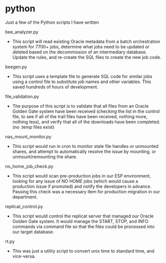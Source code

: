 # python
Just a few of the Python scripts I have written

bee_analyzer.py
- This script will read existing Oracle metadata from a batch orchestration system for 7700+ jobs, determine what jobs need to be updated or deleted based on the decommission of an intermediary database. Update the rules, and re-create the SQL files to create the new job code.

beegen.py
- This script uses a template file to generate SQL code for similar jobs using a control file to substitute job names and other variables. This saved hundreds of hours of development.

file_validation.py
- The purpose of this script is to validate that all files from an Oracle Golden Gate system have been received (checking the list in the control file, to see if all of the trail files have been received, nothing more, nothing less), and verify that all of the downloads have been completed. (no .temp files exist)

nas_mount_monitor.py
- This script would run in cron to monitor stale file handles or unmounted shares, and attempt to automatically resolve the issue by mounting, or unmount/remounting the share.

no_home_job_check.py
- This script would scan pre-production jobs in our ESP environment, looking for any issue of NO HOME jobs (which would cause a production issue if promoted) and notify the developers in advance. Passing this check was a necessary item for production migration in our department.

replicat_control.py
- This script would control the replicat server that managed our Oracle Golden Gate system. It would manage the START, STOP, and INFO commands via command file so that the files could be processed into our target database.

rt.py
- This was just a utility script to convert unix time to standard time, and vice-versa.

